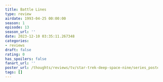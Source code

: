 ```yaml
---
title: Battle Lines
type: review
airdate: 1993-04-25 00:00:00
season: 1
episode: 13
season_url: ''
date: 2023-12-10 03:35:11.267348
categories:
- reviews
draft: false
rating: 0
has_spoilers: false
fanart_url: ''
poster_url: /thoughts/reviews/tv/star-trek-deep-space-nine/series_poster.jpg
tags: []
---
```


